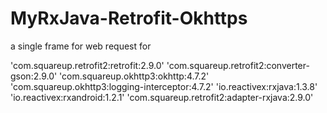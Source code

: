 # MyRxJava-Retrofit-Okhttps
a single frame for web request for

 'com.squareup.retrofit2:retrofit:2.9.0'
 'com.squareup.retrofit2:converter-gson:2.9.0'
 'com.squareup.okhttp3:okhttp:4.7.2'
 'com.squareup.okhttp3:logging-interceptor:4.7.2'
 'io.reactivex:rxjava:1.3.8'
 'io.reactivex:rxandroid:1.2.1'
 'com.squareup.retrofit2:adapter-rxjava:2.9.0'
